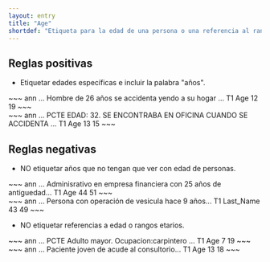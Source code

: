 ```yaml
---
layout: entry
title: "Age"
shortdef: "Etiqueta para la edad de una persona o una referencia al rango etario de ella."
---
```


## Reglas positivas

* Etiquetar edades específicas e incluir la palabra "años".

<div class="annotation-correct" markdown="1">
~~~ ann
… Hombre de 26 años se accidenta yendo a su hogar … 
T1 Age 12 19 
~~~
</div>

<div class="annotation-correct" markdown="1">
~~~ ann
… PCTE EDAD: 32. SE ENCONTRABA EN OFICINA CUANDO SE ACCIDENTA … 
T1 Age 13 15 
~~~
</div>



## Reglas negativas

* NO etiquetar años que no tengan que ver con edad de personas.
<div class="annotation-incorrect" markdown="1">
~~~ ann
... Adminisrativo en empresa financiera con 25 años de antiguedad...
T1 Age 44 51 
~~~
</div>

<div class="annotation-incorrect" markdown="1">
~~~ ann
... Persona con operación de vesicula hace 9 años...
T1 Last_Name 43 49 
~~~
</div>

* NO etiquetar referencias a edad o rangos etarios.

<div class="annotation-incorrect" markdown="1">
~~~ ann
… PCTE Adulto mayor. Ocupacion:carpintero … 
T1 Age 7 19 
~~~
</div>


<div class="annotation-incorrect" markdown="1">
~~~ ann
... Paciente joven de acude al consultorio...
T1 Age 13 18 
~~~
</div>
